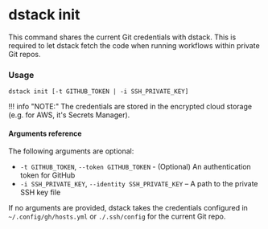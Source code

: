 # dstack init

This command shares the current Git credentials with dstack. 
This is required to let dstack fetch the code when running workflows within private Git repos.

### Usage

```shell
dstack init [-t GITHUB_TOKEN | -i SSH_PRIVATE_KEY]
```

!!! info "NOTE:"
    The credentials are stored in the encrypted cloud storage (e.g. for AWS, it's Secrets Manager).

#### Arguments reference

The following arguments are optional:

- `-t GITHUB_TOKEN`, `--token GITHUB_TOKEN` - (Optional) An authentication token for GitHub
- `-i SSH_PRIVATE_KEY`, `--identity SSH_PRIVATE_KEY` – A path to the private SSH key file 

If no arguments are provided, dstack takes the credentials configured in
    `~/.config/gh/hosts.yml` or `./.ssh/config` for the current Git repo.